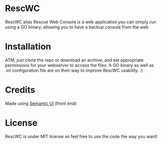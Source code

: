 # RescWC
RescWC alias Rescue Web Console is a web application you can simply run using a GO binary, allowing you to have a backup console from the web

# Installation
ATM, just clone the repo or download an archive, and set appropriate permissions for your webserver to access the files.
A GO binary as well as .ini configuration file are on their way to improve RescWC usability. :)

# Credits
Made using <a href="http://semantic-ui.com">Semantic UI</a> (front end)

# License
RescWC is under MIT license so feel free to use the code the way you want!
